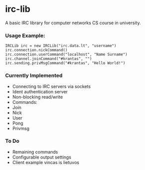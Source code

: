 # irc-lib
A basic IRC library for computer networks CS course in university.

### Usage Example:

    IRCLib irc = new IRCLib("irc.data.lt", "username")
    irc.connection.nickCommand()
    irc.connection.userCommand("localhost", "Name Surname")
    irc.channel.joinCommand("#krantas", "")
    irc.sending.privMsgCommand("#krantas", "Hello World!")

### Currently Implemented

* Connecting to IRC servers via sockets
* Ident authentication server
* Non-blocking read/write
* Commands:
 * Join
 * Nick
 * User
 * Pong
 * Privmsg

### To Do

* Remaining commands
* Configurable output settings
* Client example
vincas is lietuvos
